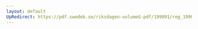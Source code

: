 ```yaml
---
layout: default
UpRedirect: https://pdf.swedeb.se/riksdagen-volumeG-pdf/199091/reg_199091/reg_199091_0436.pdf
---
```


